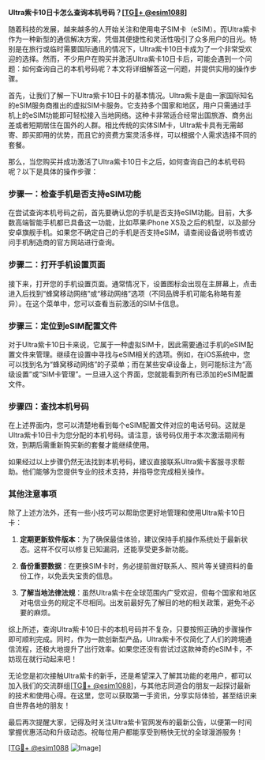 **Ultra紫卡10日卡怎么查询本机号码？[[TG💪+ @esim1088](https://t.me/s/esim1088)]**

随着科技的发展，越来越多的人开始关注和使用电子SIM卡（eSIM）。而Ultra紫卡作为一种新型的通信解决方案，凭借其便捷性和灵活性吸引了众多用户的目光。特别是在旅行或临时需要国际通讯的情况下，Ultra紫卡10日卡成为了一个非常受欢迎的选择。然而，不少用户在购买并激活Ultra紫卡10日卡后，可能会遇到一个问题：如何查询自己的本机号码呢？本文将详细解答这一问题，并提供实用的操作步骤。

首先，让我们了解一下Ultra紫卡10日卡的基本情况。Ultra紫卡是由一家国际知名的eSIM服务商推出的虚拟SIM卡服务。它支持多个国家和地区，用户只需通过手机上的eSIM功能即可轻松接入当地网络。这种卡非常适合经常出国旅游、商务出差或者短期居住在国外的人群。相比传统的实体SIM卡，Ultra紫卡具有无需邮寄、即买即用的优势，而且它的资费方案灵活多样，可以根据个人需求选择不同的套餐。

那么，当您购买并成功激活了Ultra紫卡10日卡之后，如何查询自己的本机号码呢？以下是具体的操作步骤：

### 步骤一：检查手机是否支持eSIM功能

在尝试查询本机号码之前，首先要确认您的手机是否支持eSIM功能。目前，大多数高端智能手机都已具备这一功能，比如苹果iPhone XS及之后的机型，以及部分安卓旗舰手机。如果您不确定自己的手机是否支持eSIM，请查阅设备说明书或访问手机制造商的官方网站进行查询。

### 步骤二：打开手机设置页面

接下来，打开您的手机设置页面。通常情况下，设置图标会出现在主屏幕上，点击进入后找到“蜂窝移动网络”或“移动网络”选项（不同品牌手机可能名称略有差异）。在这个菜单中，您可以查看当前激活的SIM卡信息。

### 步骤三：定位到eSIM配置文件

对于Ultra紫卡10日卡来说，它属于一种虚拟SIM卡，因此需要通过手机的eSIM配置文件来管理。继续在设置中寻找与eSIM相关的选项。例如，在iOS系统中，您可以找到名为“蜂窝移动网络”的子菜单；而在某些安卓设备上，则可能标注为“高级设置”或“SIM卡管理”。一旦进入这个界面，您就能看到所有已添加的eSIM配置文件。

### 步骤四：查找本机号码

在上述界面内，您可以清楚地看到每个eSIM配置文件对应的电话号码。这就是Ultra紫卡10日卡为您分配的本机号码。请注意，该号码仅用于本次激活期间有效，到期后需重新购买新的套餐才能继续使用。

如果经过以上步骤仍然无法找到本机号码，建议直接联系Ultra紫卡客服寻求帮助。他们能够为您提供专业的技术支持，并指导您完成相关操作。

### 其他注意事项

除了上述方法外，还有一些小技巧可以帮助您更好地管理和使用Ultra紫卡10日卡：

1. **定期更新软件版本**：为了确保最佳体验，建议保持手机操作系统处于最新状态。这样不仅可以修复已知漏洞，还能享受更多新功能。
   
2. **备份重要数据**：在更换SIM卡时，务必提前做好联系人、照片等关键资料的备份工作，以免丢失宝贵的信息。

3. **了解当地法律法规**：虽然Ultra紫卡在全球范围内广受欢迎，但每个国家和地区对电信业务的规定不尽相同。出发前最好先了解目的地的相关政策，避免不必要的麻烦。

综上所述，查询Ultra紫卡10日卡的本机号码并不复杂，只要按照正确的步骤操作即可顺利完成。同时，作为一款创新型产品，Ultra紫卡不仅简化了人们的跨境通信流程，还极大地提升了出行效率。如果您还没有尝试过这款神奇的eSIM卡，不妨现在就行动起来吧！

无论您是初次接触Ultra紫卡的新手，还是希望深入了解其功能的老用户，都可以加入我们的交流群组[[TG💪+ @esim1088](https://t.me/s/esim1088)]，与其他志同道合的朋友一起探讨最新的技术和使用心得。在这里，您可以获取第一手资讯，分享实际体验，甚至结识来自世界各地的朋友！

最后再次提醒大家，记得及时关注Ultra紫卡官网发布的最新公告，以便第一时间掌握优惠活动和升级动态。祝每位用户都能享受到畅快无忧的全球漫游服务！

[[TG💪+ @esim1088](https://t.me/s/esim1088) ![Image](https://i.postimg.cc/4NQfJmqS/Snipaste-2025-05-13-00-14-12.png)]